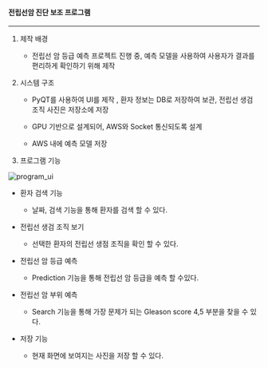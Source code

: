 #### 전립선암 진단 보조 프로그램

---

1. 제작 배경 

   * 전립선 암 등급 예측 프로젝트 진행 중, 예측 모델을 사용하여 사용자가 결과를 편리하게 확인하기 위해 제작

   

2. 시스템 구조

   * PyQT를 사용하여 UI를 제작 , 환자 정보는 DB로 저장하여 보관, 전립선 생검 조직 사진은 저장소에 저장

   * GPU 기반으로 설계되어, AWS와 Socket 통신되도록 설계

   * AWS 내에 예측 모델 저장

     

3.  프로그램 기능

   ![program_ui](C:\Users\82107\Desktop\정리\prostate_cancer_predict_program\program_image\program_ui.png)

   * 환자 검색 기능

     * 날짜, 검색 기능을 통해 환자를 검색 할 수 있다.

       

   * 전립선 생검 조직 보기

     * 선택한 환자의 전립선 생점 조직을 확인 할 수 있다.

       

   * 전립선 암 등급 예측

     * Prediction 기능을 통해 전립선 암 등급을 예측 할 수있다.

       

   * 전립선 암 부위 예측

     * Search 기능을 통해 가장 문제가 되는 Gleason score 4,5 부분을 찾을 수 있다.

       

   * 저장 기능

     * 현재 화면에 보여지는 사진을 저장 할 수 있다.